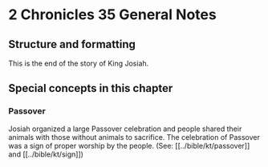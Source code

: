 # 2 Chronicles 35 General Notes
## Structure and formatting

This is the end of the story of King Josiah.

## Special concepts in this chapter

### Passover
Josiah organized a large Passover celebration and people shared their animals with those without animals to sacrifice. The celebration of Passover was a sign of proper worship by the people. (See: [[../bible/kt/passover]] and [[../bible/kt/sign]])